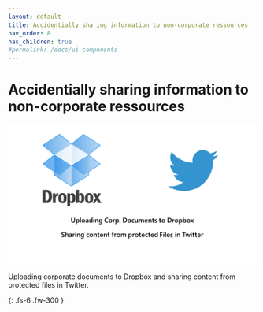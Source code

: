 ```yaml
---
layout: default
title: Accidentially sharing information to non-corporate ressources
nav_order: 8
has_children: true
#permalink: /docs/ui-components
---
```


# Accidentially sharing information to non-corporate ressources

![](/assets/images/scenario08/Scenario08_01.PNG "Scenario 08")

Uploading corporate documents to Dropbox and sharing content from protected files in Twitter.


{: .fs-6 .fw-300 }
